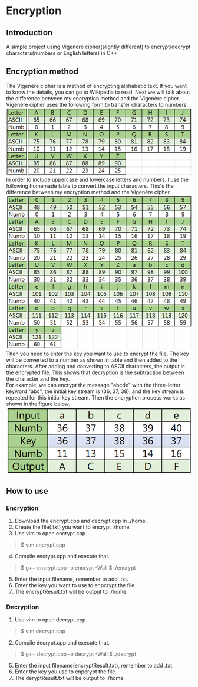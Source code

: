 # Encryption
## Introduction
   A simple project using Vigenère cipher(slightly different) to encrypt/decrypt characters(numbers or English letters) in C++.
## Encryption method
   The Vigenère cipher is a method of encrypting alphabetic text. If you want to know the details, you can go to Wikipedia to read. Next we will talk about the difference between my encryption method and the Vigenère cipher.<br>
   Vigenère cipher uses the following form to transfer characters to numbers.<br>
![](https://github.com/jimmy258s/encryption/raw/master/pic/2.png)<br>
   In order to include uppercase and lowercase letters and numbers. I use the following homemade table to convert the input characters.      This's the difference between my encryption method and the Vigenère cipher.<br>
![](https://github.com/jimmy258s/encryption/raw/master/pic/3.png)<br>
   Then you need to enter the key you want to use to encrypt the file. The key will be converted to a number as shown in table and then added to the characters. After adding and converting to ASCII characters, the output is the encrypted file. This shows that decryption is the subtraction between the character and the key.<br>
   For example, we can encrypt the message "abcde" with the three-letter keyword "abc", the initial key stream is (36, 37, 38), and the key stream is repeated for this initial key stream. Then the encryption process works as shown in the figure below.
![](https://github.com/jimmy258s/encryption/raw/master/pic/1.png)<br>
## How to use
### Encryption
   1. Download the encrypt.cpp and decrypt.cpp in ./home.
   2. Create the file(.txt) you want to encrypt ./home.
   3. Use vim to open encrypt.cpp.
   >  $ vim encrypt.cpp
   4. Compile encrypt.cpp and execute that.
   >  $ g++ encrypt.cpp -o encrypt -Wall
   >  $ ./encrypt
   5. Enter the input filename, remember to add .txt.
   6. Enter the key you want to use to enpcrypt the file.
   7. The encryptResult.txt will be output to ./home.
### Decryption
   1. Use vim to open decrypt.cpp.
   >  $ vim decrypt.cpp
   2. Compile decrypt.cpp and execute that.
   >  $ g++ decrypt.cpp -o decrypt -Wall
   >  $ ./decrypt
   5. Enter the input filename(encryptResult.txt), remember to add .txt.
   6. Enter the key you use to enpcrypt the file.
   7. The deryptResult.txt will be output to ./home.
   
   
